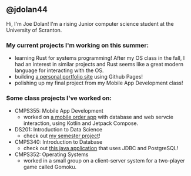 ## @jdolan44
Hi, I'm Joe Dolan! I'm a rising Junior computer science student at the University of Scranton.

### My current projects I'm working on this summer:
- learning Rust for systems programming! After my OS class in the fall, I had an interest in similar projects and Rust seems like a great modern language for interacting with the OS.
- building [a personal portfolio site](https://jdolan44.github.io) using Github Pages!
- polishing up my final project from my Mobile App Development class!

### Some class projects I've worked on:
- CMPS355: Mobile App Development
  - worked on [a mobile order app](https://github.com/jdolan44/Lunchilicious) with database and web servcie interaction, using Kotlin and Jetpack Compose.
- DS201: Introduction to Data Science
  - check out [my semester project](https://github.com/jdolan44/congress_data_package/tree/main)!
- CMPS340: Introduction to Database
  - check out [this java application](https://github.com/jdolan44/myretails) that uses JDBC and PostgreSQL!
- CMPS352: Operating Systems
  - worked in a small group on a client-server system for a two-player game called Gomoku.

<!---
- 👀 I’m interested in ...
- 🌱 I’m currently learning ...
- 💞️ I’m looking to collaborate on ...
- 📫 How to reach me ...
jdolan44/jdolan44 is a ✨ special ✨ repository because its `README.md` (this file) appears on your GitHub profile.
You can click the Preview link to take a look at your changes.
--->
